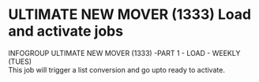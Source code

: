 # ULTIMATE NEW MOVER (1333) Load and activate jobs 

INFOGROUP ULTIMATE NEW MOVER (1333) -PART 1 - LOAD - WEEKLY (TUES)  <br />
This job will trigger a list conversion and go upto ready to activate.
  <br />

